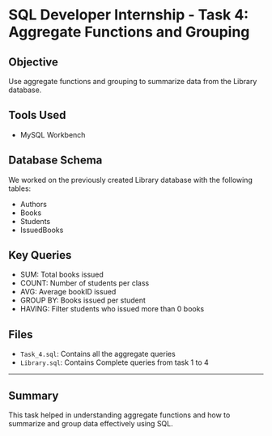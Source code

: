 # SQL Developer Internship - Task 4: Aggregate Functions and Grouping

## Objective
Use aggregate functions and grouping to summarize data from the Library database.

## Tools Used
- MySQL Workbench

## Database Schema
We worked on the previously created Library database with the following tables:
- Authors
- Books
- Students
- IssuedBooks

## Key Queries
- SUM: Total books issued
- COUNT: Number of students per class
- AVG: Average bookID issued
- GROUP BY: Books issued per student
- HAVING: Filter students who issued more than 0 books

## Files
- `Task_4.sql`: Contains all the aggregate queries
- `Library.sql`: Contains Complete queries from task 1 to 4

---

## Summary
This task helped in understanding aggregate functions and how to summarize and group data effectively using SQL.
